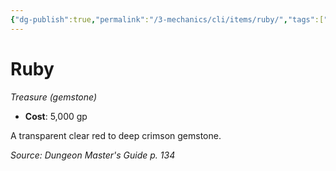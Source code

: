 ```yaml
---
{"dg-publish":true,"permalink":"/3-mechanics/cli/items/ruby/","tags":["ttrpg-cli/compendium/src/5e/dmg","ttrpg-cli/item/gear/treasure-gemstone","ttrpg-cli/item/rarity/none"]}
---
```


# Ruby
*Treasure (gemstone)*  


- **Cost**: 5,000 gp

A transparent clear red to deep crimson gemstone.

*Source: Dungeon Master's Guide p. 134*